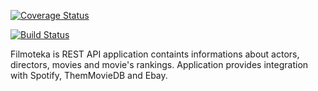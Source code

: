 <a href='https://coveralls.io/github/psolarski/Filmoteka?branch=master'><img src='https://coveralls.io/repos/github/psolarski/Filmoteka/badge.svg?branch=master' alt='Coverage Status' /></a>

[![Build Status](https://travis-ci.org/psolarski/Filmoteka.svg?branch=master)](https://travis-ci.org/psolarski/Filmoteka)

Filmoteka is REST API application containts informations about actors, directors, movies and  movie's rankings.
Application provides integration with Spotify, ThemMovieDB and Ebay.
